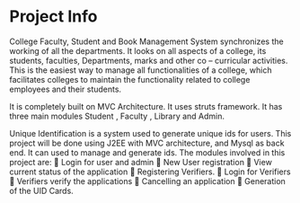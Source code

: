 # Project Info

College Faculty, Student and Book Management System synchronizes the
working of all the departments. It looks on all aspects of a college, its students,
faculties, Departments, marks and other co – curricular activities. This is the easiest way
to manage all functionalities of a college, which facilitates colleges to maintain the
functionality related to college employees and their students.

It is completely built on MVC Architecture. It uses struts framework. It has three main
modules Student , Faculty , Library and Admin.


Unique Identification is a system used to generate unique ids for users. This project will be done using J2EE with MVC architecture, and Mysql as back end. It can used to manage and generate ids.
The modules involved in this project are:
 Login for user and admin
 New User registration
 View current status of the application
 Registering Verifiers.
 Login for Verifiers
 Verifiers verify the applications
 Cancelling an application
 Generation of the UID Cards.
